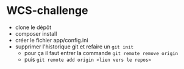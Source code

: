 # WCS-challenge


- clone le dépôt 
- composer install
- créer le fichier app/config.ini
- supprimer l'historique git et refaire un `git init`
    - pour ça il faut entrer la commande `git remote remove origin `
    - puis `git remote add origin <lien vers le repos>`



